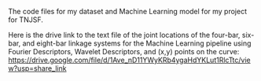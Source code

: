 The code files for my dataset and Machine Learning model for my project for TNJSF.

Here is the drive link to the text file of the joint locations of the four-bar, six-bar, and eight-bar linkage systems for the Machine Learning pipeline using Fourier Descriptors, Wavelet Descriptors, and (x,y) points on the curve: https://drive.google.com/file/d/1Ave_nD11YWyKRb4ygaHdYKLut1RlcTtc/view?usp=share_link

